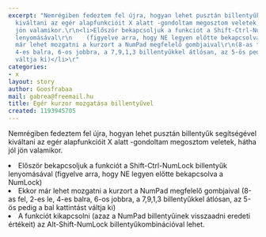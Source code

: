 ```yaml
---
excerpt: "Nemrégiben fedeztem fel újra, hogyan lehet pusztán billentyűk segítségével
  kiváltani az egér alapfunkcióit X alatt -gondoltam megosztom veletek, hátha jól
  jön valamikor.\r\n<li>Először bekapcsoljuk a funkciót a Shift-Ctrl-NumLock billentyűk
  lenyomásával\r\n    (figyelve arra, hogy NE legyen előtte bekapcsolva a NumLock)</li>\r\n<li>Ekkor
  már lehet mozgatni a kurzort a NumPad megfelelő gombjaival\r\n(8-as fel, 2-es le,
  4-es balra, 6-os jobbra, a 7,9,1,3 billentyűkkel átlósan, az 5-ös pedig a bal kattintást
  váltja ki)</li>\r"
categories:
- x
layout: story
author: Goosfrabaa
mail: gabrea@freemail.hu
title: Egér kurzor mozgatása billentyűvel
created: 1193945705
---
```

Nemrégiben fedeztem fel újra, hogyan lehet pusztán billentyűk segítségével kiváltani az egér alapfunkcióit X alatt -gondoltam megosztom veletek, hátha jól jön valamikor.
<li>Először bekapcsoljuk a funkciót a Shift-Ctrl-NumLock billentyűk lenyomásával
    (figyelve arra, hogy NE legyen előtte bekapcsolva a NumLock)</li>
<li>Ekkor már lehet mozgatni a kurzort a NumPad megfelelő gombjaival
(8-as fel, 2-es le, 4-es balra, 6-os jobbra, a 7,9,1,3 billentyűkkel átlósan, az 5-ös pedig a bal kattintást váltja ki)</li>
<li>A funkciót kikapcsolni (azaz a NumPad billentyűinek visszaadni eredeti értékeit) az Alt-Shift-NumLock billentyűkombinációval lehet.</li>
